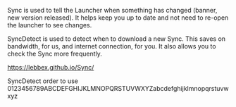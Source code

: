 Sync is used to tell the Launcher when something has changed (banner, new version released). It helps keep you up to date and not need to re-open the launcher to see changes.

SyncDetect is used to detect when to download a new Sync. This saves on bandwidth, for us, and internet connection, for you. It also allows you to check the Sync more frequently.

https://lebbex.github.io/Sync/

SyncDetect order to use 0123456789ABCDEFGHIJKLMNOPQRSTUVWXYZabcdefghijklmnopqrstuvwxyz
